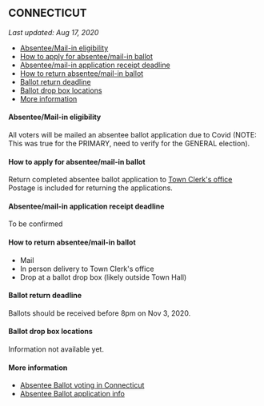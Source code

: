## CONNECTICUT

*Last updated: Aug 17, 2020*

* [Absentee/Mail-in eligibility](#absenteemail-in-eligibility)
* [How to apply for absentee/mail-in ballot](#how-to-apply-for-absenteemail-in-ballot)
* [Absentee/mail-in application receipt deadline](#absenteemail-in-application-receipt-deadline)
* [How to return absentee/mail-in ballot](#how-to-return-absenteemail-in-ballot)
* [Ballot return deadline](#ballot-return-deadline)
* [Ballot drop box locations](#ballot-drop-box-locations)
* [More information](#more-information)


#### Absentee/Mail-in eligibility
All voters will be mailed an absentee ballot application due to Covid (NOTE: This was true for the PRIMARY, need to verify for the GENERAL election).


#### How to apply for absentee/mail-in ballot
Return completed absentee ballot application to [Town Clerk's office](https://portal.ct.gov/-/media/SOTS/ElectionServices/lists/TownClerkListpdf.pdf)
Postage is included for returning the applications.


#### Absentee/mail-in application receipt deadline
To be confirmed


#### How to return absentee/mail-in ballot
* Mail 
* In person delivery to Town Clerk's office
* Drop at a ballot drop box (likely outside Town Hall)


#### Ballot return deadline
Ballots should be received before 8pm on Nov 3, 2020.


#### Ballot drop box locations
Information not available yet.

#### More information
* [Absentee Ballot voting in Connecticut](https://portal.ct.gov/SOTS/Election-Services/Voter-Information/Absentee-Voting)
* [Absentee Ballot application info](https://portal.ct.gov/SOTS/Election-Services/Voter-Information/Absentee-Ballot-Process)
